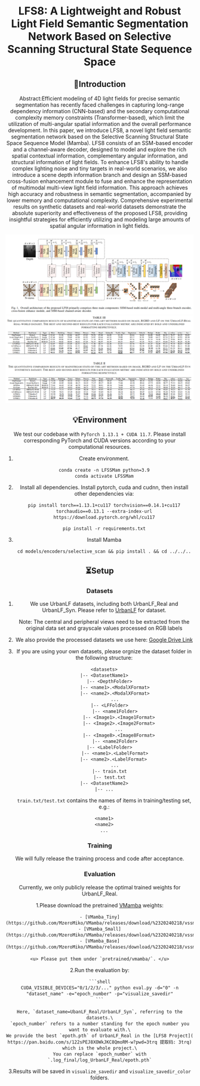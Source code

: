 
<div align="center">
<h1> LFS8: A Lightweight and Robust Light Field Semantic Segmentation Network Based on Selective Scanning Structural State Sequence Space </h1>

## 👀Introduction
Abstract:Efficient modeling of 4D light fields for precise semantic segmentation has recently faced challenges in capturing long-range dependency information (CNN-based) and the secondary computational complexity memory constraints (Transformer-based), which limit the utilization of multi-angular spatial information and the overall performance development. In this paper, we introduce LFS8, a novel light field semantic segmentation network based on the Selective Scanning Structural State Space Sequence Model (Mamba). LFS8 consists of an SSM-based encoder and a channel-aware decoder, designed to model and explore the rich spatial contextual information, complementary angular information, and structural information of light fields. To enhance LFS8's ability to handle complex lighting noise and tiny targets in real-world scenarios, we also introduce a scene depth information branch and design an SSM-based cross-fusion enhancement module to fuse and enhance the representation of multimodal multi-view light field information. This approach achieves high accuracy and robustness in semantic segmentation, accompanied by lower memory and computational complexity. Comprehensive experimental results on synthetic datasets and real-world datasets demonstrate the absolute superiority and effectiveness of the proposed LFS8, providing insightful strategies for efficiently utilizing and modeling large amounts of spatial angular information in light fields.

![](figs/LFS8.png)
![](figs/UrbanLF_Real.png)
![](figs/UrbanLF_Syn.png)


## 💡Environment

We test our codebase with `PyTorch 1.13.1 + CUDA 11.7`. Please install corresponding PyTorch and CUDA versions according to your computational resources. 

1. Create environment.
    ```shell
    conda create -n LFSSMam python=3.9
    conda activate LFSSMam
    ```

2. Install all dependencies.
Install pytorch, cuda and cudnn, then install other dependencies via:
    ```shell
    pip install torch==1.13.1+cu117 torchvision==0.14.1+cu117 torchaudio==0.13.1 --extra-index-url https://download.pytorch.org/whl/cu117
    ```
    ```shell
    pip install -r requirements.txt
    ```

3. Install Mamba
    ```shell
    cd models/encoders/selective_scan && pip install . && cd ../../..
    ```

## ⏳Setup

### Datasets

1. We use UrbanLF datasets, including both UrbanLF_Real and UrbanLF_Syn. Please refer to [UrbanLF](https://github.com/HAWKEYE-Group/UrbanLF) for dataset.

    Note: The central and peripheral views need to be extracted from the original data set and grayscale values processed on RGB labels

2. We also provide the processed datasets we use here: [Google Drive Link](https://pan.baidu.com/s/1zCmVnQ7jiZ2nH3sYjjpPDg?pwd=5p8i)

3. If you are using your own datasets, please orgnize the dataset folder in the following structure:
    ```shell
    <datasets>
    |-- <DatasetName1>
        |-- <DepthFolder>
            |-- <name1>.<ModalXFormat>
            |-- <name2>.<ModalXFormat>
            ...
        |-- <LFFolder>
            |-- <name1Folder>
               |-- <Image1>.<Image1Format>
               |-- <Image2>.<Image2Format>
               ...
               |-- <Image8>.<Image8Format>
            |-- <name2Folder>
        |-- <LabelFolder>
            |-- <name1>.<LabelFormat>
            |-- <name2>.<LabelFormat> 
            ...
        |-- train.txt
        |-- test.txt
    |-- <DatasetName2>
    |-- ...
    ```

    `train.txt/test.txt` contains the names of items in training/testing set, e.g.:

    ```shell
    <name1>
    <name2>
    ...
    ```

### Training

We will fully release the training process and code after acceptance.

### Evaluation

Currently, we only publicly release the optimal trained weights for UrbanLF_Real.

1.Please download the pretrained [VMamba](https://github.com/MzeroMiko/VMamba) weights:

    - [VMamba_Tiny](https://github.com/MzeroMiko/VMamba/releases/download/%2320240218/vssmtiny_dp01_ckpt_epoch_292.pth).
    - [VMamba_Small](https://github.com/MzeroMiko/VMamba/releases/download/%2320240218/vssmsmall_dp03_ckpt_epoch_238.pth).
    - [VMamba_Base](https://github.com/MzeroMiko/VMamba/releases/download/%2320240218/vssmbase_dp06_ckpt_epoch_241.pth).

    <u> Please put them under `pretrained/vmamba/`. </u>

2.Run the evaluation by:

    ```shell
    CUDA_VISIBLE_DEVICES="0/1/2/3/..." python eval.py -d="0" -n "dataset_name" -e="epoch_number" -p="visualize_savedir"
    ```

    Here, `dataset_name=UbanLF_Real/UrbanLF_Syn`, referring to the datasets.\
    `epoch_number` refers to a number standing for the epoch number you want to evaluate with.\
    We provide the best `epoth.pth` of UrbanLF_Real in the [LFS8 Project]( https://pan.baidu.com/s/122sPEJ8XOWkJKC8QmoRM-w?pwd=3trq 提取码: 3trq) which is the whole project.\
    You can replace `epoch_number` with `.log_final/log_UrbanLF_Real/epoth.pth`


3.Results will be saved in `visualize_savedir` and `visualize_savedir_color` folders.
